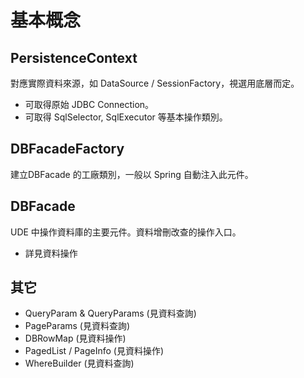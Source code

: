 # 基本概念


## PersistenceContext

對應實際資料來源，如 DataSource / SessionFactory，視選用底層而定。
* 可取得原始 JDBC Connection。
* 可取得 SqlSelector, SqlExecutor 等基本操作類別。


## DBFacadeFactory

建立DBFacade 的工廠類別，一般以 Spring 自動注入此元件。

## DBFacade

UDE 中操作資料庫的主要元件。資料增刪改查的操作入口。

* 詳見資料操作

## 其它

* QueryParam & QueryParams (見資料查詢)
* PageParams (見資料查詢)
* DBRowMap (見資料操作)
* PagedList / PageInfo (見資料操作)
* WhereBuilder (見資料查詢)



